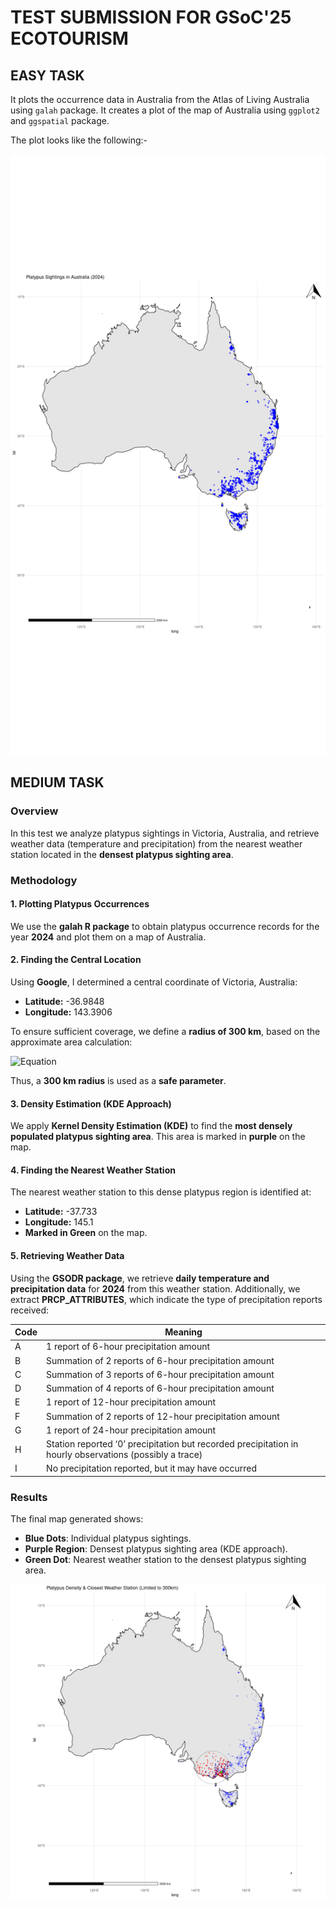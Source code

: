 # TEST SUBMISSION FOR GSoC'25 ECOTOURISM

## EASY TASK

It plots the occurrence data in Australia from the Atlas of Living Australia using `galah` package. It creates a plot of the map of Australia using `ggplot2` and `ggspatial` package.

The plot looks like the following:-

![RPlot](./Rplot.png)

## MEDIUM TASK

### Overview
In this test we analyze platypus sightings in Victoria, Australia, and retrieve weather data (temperature and precipitation) from the nearest weather station located in the **densest platypus sighting area**.

### Methodology
#### 1. **Plotting Platypus Occurrences**
We use the **galah R package** to obtain platypus occurrence records for the year **2024** and plot them on a map of Australia.

#### 2. **Finding the Central Location**
Using **Google**, I determined a central coordinate of Victoria, Australia:
   - **Latitude:** -36.9848
   - **Longitude:** 143.3906

To ensure sufficient coverage, we define a **radius of 300 km**, based on the approximate area calculation:

![Equation](https://latex.codecogs.com/svg.image?\text{radius}=\sqrt{\frac{227,444\text{km}^2}{\pi}}\approx&space;270\text{km})

Thus, a **300 km radius** is used as a **safe parameter**.

#### 3. **Density Estimation (KDE Approach)**
We apply **Kernel Density Estimation (KDE)** to find the **most densely populated platypus sighting area**. This area is marked in **purple** on the map.

#### 4. **Finding the Nearest Weather Station**
The nearest weather station to this dense platypus region is identified at:
   - **Latitude:** -37.733
   - **Longitude:** 145.1
   - **Marked in Green** on the map.

#### 5. **Retrieving Weather Data**
Using the **GSODR package**, we retrieve **daily temperature and precipitation data** for **2024** from this weather station.
Additionally, we extract **PRCP_ATTRIBUTES**, which indicate the type of precipitation reports received:

| Code | Meaning |
|------|---------|
| A | 1 report of 6-hour precipitation amount |
| B | Summation of 2 reports of 6-hour precipitation amount |
| C | Summation of 3 reports of 6-hour precipitation amount |
| D | Summation of 4 reports of 6-hour precipitation amount |
| E | 1 report of 12-hour precipitation amount |
| F | Summation of 2 reports of 12-hour precipitation amount |
| G | 1 report of 24-hour precipitation amount |
| H | Station reported ‘0’ precipitation but recorded precipitation in hourly observations (possibly a trace) |
| I | No precipitation reported, but it may have occurred |

### Results
The final map generated shows:
- **Blue Dots**: Individual platypus sightings.
- **Purple Region**: Densest platypus sighting area (KDE approach).
- **Green Dot**: Nearest weather station to the densest platypus sighting area.

![Platypus Sightings and Weather Station](./map.png)